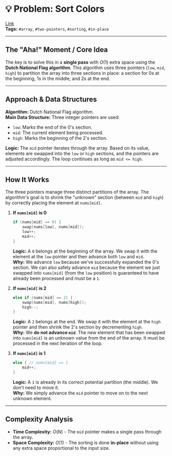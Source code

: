 # 💡 Problem: Sort Colors
[Link](https://leetcode.com/problems/sort-colors/)
<br>
**Tags:** `#array`, `#two-pointers`, `#sorting`, `#in-place`

---

## The "Aha!" Moment / Core Idea
The key is to solve this in a **single pass** with $O(1)$ extra space using the **Dutch National Flag algorithm**. This algorithm uses three pointers (`low`, `mid`, `high`) to partition the array into three sections in place: a section for 0s at the beginning, 1s in the middle, and 2s at the end.



---

## Approach & Data Structures
**Algorithm:** Dutch National Flag algorithm.
<br>
**Main Data Structure:** Three integer pointers are used:
* `low`: Marks the end of the 0's section.
* `mid`: The current element being processed.
* `high`: Marks the beginning of the 2's section.

**Logic:** The `mid` pointer iterates through the array. Based on its value, elements are swapped into the `low` or `high` sections, and the pointers are adjusted accordingly. The loop continues as long as `mid <= high`.

---

## How It Works
The three pointers manage three distinct partitions of the array. The algorithm's goal is to shrink the "unknown" section (between `mid` and `high`) by correctly placing the element at `nums[mid]`.

1.  **If `nums[mid]` is 0**
    ```cpp
    if (nums[mid] == 0) {
        swap(nums[low], nums[mid]);
        low++;
        mid++;
    }
    ```
    **Logic:** A `0` belongs at the beginning of the array. We swap it with the element at the `low` pointer and then advance both `low` and `mid`.
    <br>
    **Why:** We advance `low` because we've successfully expanded the 0's section. We can also safely advance `mid` because the element we just swapped into `nums[mid]` (from the `low` position) is guaranteed to have already been processed and must be a `1`.

2.  **If `nums[mid]` is 2**
    ```cpp
    else if (nums[mid] == 2) {
        swap(nums[mid], nums[high]);
        high--;
    }
    ```
    **Logic:** A `2` belongs at the end. We swap it with the element at the `high` pointer and then shrink the 2's section by decrementing `high`.
    <br>
    **Why:** We **do not advance `mid`**. The new element that has been swapped into `nums[mid]` is an unknown value from the end of the array. It must be processed in the next iteration of the loop.

3.  **If `nums[mid]` is 1**
    ```cpp
    else { // nums[mid] == 1
        mid++;
    }
    ```
    **Logic:** A `1` is already in its correct potential partition (the middle). We don't need to move it.
    <br>
    **Why:** We simply advance the `mid` pointer to move on to the next unknown element.

---

## Complexity Analysis
* **Time Complexity:** $O(N)$ - The `mid` pointer makes a single pass through the array.
* **Space Complexity:** $O(1)$ - The sorting is done **in-place** without using any extra space proportional to the input size.
